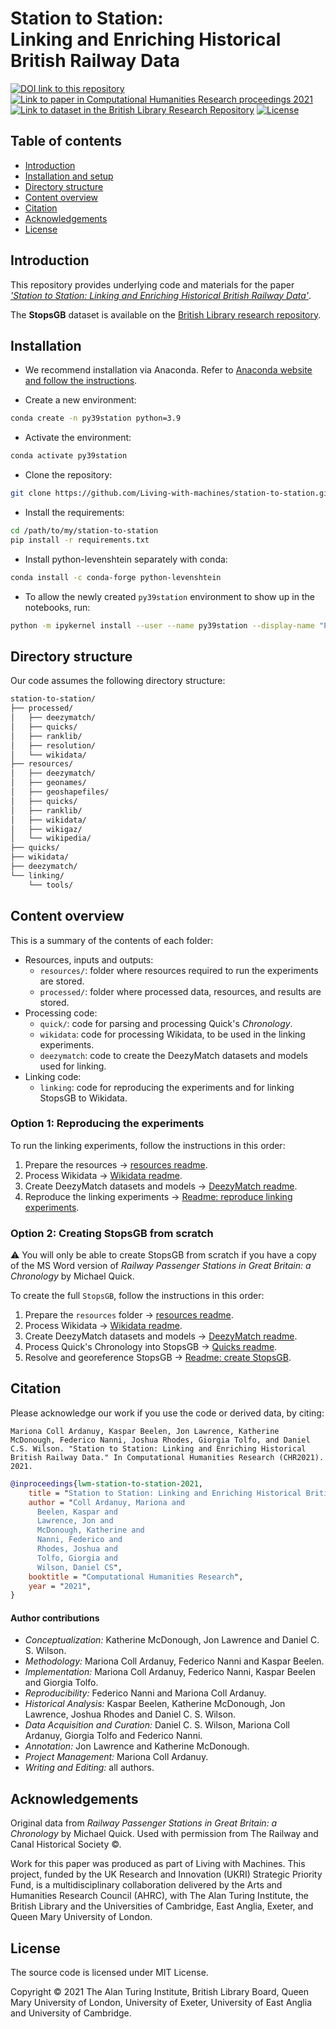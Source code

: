# Station to Station:<br />Linking and Enriching Historical British Railway Data

[![DOI link to this repository](https://zenodo.org/badge/DOI/10.5281/zenodo.13941022.svg)](https://doi.org/10.5281/zenodo.13941022)
[![Link to paper in Computational Humanities Research proceedings 2021](https://img.shields.io/badge/paper-Computational_Humanities_Research-blue)](https://ceur-ws.org/Vol-2989/long_paper29.pdf)
[![Link to dataset in the British Library Research Repository](https://img.shields.io/badge/dataset-British_Library-red)](https://doi.org/10.23636/wvva-3d67)
[![License](https://img.shields.io/badge/License-MIT-yellow.svg)](https://github.com/Living-with-machines/station-to-station/blob/main/LICENSE)

Table of contents
--------------------

- [Introduction](#introduction)
- [Installation and setup](#installation)
- [Directory structure](#directory-structure)
- [Content overview](#content-overview)
- [Citation](#citation)
- [Acknowledgements](#acknowledgements)
- [License](#license)

## Introduction

This repository provides underlying code and materials for the paper [_'Station to Station: Linking and Enriching Historical British Railway Data'_](https://ceur-ws.org/Vol-2989/long_paper29.pdf).

The **StopsGB** dataset is available on the [British Library research repository](https://doi.org/10.23636/wvva-3d67).

## Installation

* We recommend installation via Anaconda. Refer to [Anaconda website and follow the instructions](https://docs.anaconda.com/anaconda/install/).

* Create a new environment:

```bash
conda create -n py39station python=3.9
```

* Activate the environment:

```bash
conda activate py39station
```

* Clone the repository:

```bash
git clone https://github.com/Living-with-machines/station-to-station.git
```

* Install the requirements:

```bash
cd /path/to/my/station-to-station
pip install -r requirements.txt
```

* Install python-levenshtein separately with conda:

```bash
conda install -c conda-forge python-levenshtein
```

* To allow the newly created `py39station` environment to show up in the notebooks, run:

```bash
python -m ipykernel install --user --name py39station --display-name "Python (py39station)"
```

## Directory structure

Our code assumes the following directory structure:

```bash
station-to-station/
├── processed/
│   ├── deezymatch/
│   ├── quicks/
│   ├── ranklib/
│   ├── resolution/
│   └── wikidata/
├── resources/
│   ├── deezymatch/
│   ├── geonames/
│   ├── geoshapefiles/
│   ├── quicks/
│   ├── ranklib/
│   ├── wikidata/
│   ├── wikigaz/
│   └── wikipedia/
├── quicks/
├── wikidata/
├── deezymatch/
└── linking/
    └── tools/
```

## Content overview

This is a summary of the contents of each folder:

* Resources, inputs and outputs:
    * `resources/`: folder where resources required to run the experiments are stored.
    * `processed/`: folder where processed data, resources, and results are stored.
* Processing code:
    * `quick/`: code for parsing and processing Quick's _Chronology_.
    * `wikidata`: code for processing Wikidata, to be used in the linking experiments.
    * `deezymatch`: code to create the DeezyMatch datasets and models used for linking.
* Linking code:
    * `linking`: code for reproducing the experiments and for linking StopsGB to Wikidata.

### Option 1: Reproducing the experiments

To run the linking experiments, follow the instructions in this order:
1. Prepare the resources → [resources readme](https://github.com/Living-with-machines/station-to-station/blob/main/resources.md).
2. Process Wikidata → [Wikidata readme](https://github.com/Living-with-machines/station-to-station/blob/main/wikidata/README.md).
3. Create DeezyMatch datasets and models → [DeezyMatch readme](https://github.com/Living-with-machines/station-to-station/blob/main/deezymatch/README.md).
4. Reproduce the linking experiments → [Readme: reproduce linking experiments](https://github.com/Living-with-machines/station-to-station/blob/main/linking/README_reproduce_experiments.md).
    
### Option 2: Creating StopsGB from scratch

:warning: You will only be able to create StopsGB from scratch if you have a copy of the MS Word version of _Railway Passenger Stations in Great Britain: a Chronology_ by Michael Quick.

To create the full `StopsGB`, follow the instructions in this order:

1. Prepare the `resources` folder → [resources readme](https://github.com/Living-with-machines/station-to-station/blob/main/resources.md).
2. Process Wikidata → [Wikidata readme](https://github.com/Living-with-machines/station-to-station/blob/main/wikidata/README.md).
3. Create DeezyMatch datasets and models → [DeezyMatch readme](https://github.com/Living-with-machines/station-to-station/blob/main/deezymatch/README.md).
4. Process Quick's Chronology into StopsGB → [Quicks readme](https://github.com/Living-with-machines/station-to-station/blob/main/quicks/README.md).
5. Resolve and georeference StopsGB → [Readme: create StopsGB](https://github.com/Living-with-machines/station-to-station/blob/main/linking/README_create_StopsGB.md).

## Citation

Please acknowledge our work if you use the code or derived data, by citing:

```
Mariona Coll Ardanuy, Kaspar Beelen, Jon Lawrence, Katherine McDonough, Federico Nanni, Joshua Rhodes, Giorgia Tolfo, and Daniel C.S. Wilson. "Station to Station: Linking and Enriching Historical British Railway Data." In Computational Humanities Research (CHR2021). 2021.
```

```bibtex
@inproceedings{lwm-station-to-station-2021,
    title = "Station to Station: Linking and Enriching Historical British Railway Data",
    author = "Coll Ardanuy, Mariona and
      Beelen, Kaspar and
      Lawrence, Jon and
      McDonough, Katherine and
      Nanni, Federico and
      Rhodes, Joshua and
      Tolfo, Giorgia and
      Wilson, Daniel CS",
    booktitle = "Computational Humanities Research",
    year = "2021",
}
```

#### Author contributions

* _Conceptualization:_ Katherine McDonough, Jon Lawrence and Daniel C. S. Wilson.
* _Methodology:_ Mariona Coll Ardanuy, Federico Nanni and Kaspar Beelen.
* _Implementation:_ Mariona Coll Ardanuy, Federico Nanni, Kaspar Beelen and Giorgia Tolfo.
* _Reproducibility:_ Federico Nanni and Mariona Coll Ardanuy.
* _Historical Analysis:_ Kaspar Beelen, Katherine McDonough, Jon Lawrence, Joshua Rhodes and Daniel C. S. Wilson.
* _Data Acquisition and Curation:_ Daniel C. S. Wilson, Mariona Coll Ardanuy, Giorgia Tolfo and Federico Nanni.
* _Annotation:_ Jon Lawrence and Katherine McDonough.
* _Project Management:_ Mariona Coll Ardanuy.
* _Writing and Editing:_ all authors.
 
## Acknowledgements

Original data from _Railway Passenger Stations in Great Britain: a Chronology_ by Michael Quick. Used with permission from The Railway and Canal Historical Society ©.

Work for this paper was produced as part of Living with Machines. This project, funded by the UK Research and Innovation (UKRI) Strategic Priority Fund, is a multidisciplinary collaboration delivered by the Arts and Humanities Research Council (AHRC), with The Alan Turing Institute, the British Library and the Universities of Cambridge, East Anglia, Exeter, and Queen Mary University of London.

## License

The source code is licensed under MIT License.

Copyright © 2021 The Alan Turing Institute, British Library Board, Queen Mary University of London, University of Exeter, University of East Anglia and University of Cambridge.
